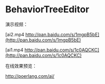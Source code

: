 # BehaviorTreeEditor

演示视频：

[ai2.mp4 http://pan.baidu.com/s/1mgpB5bE](http://pan.baidu.com/s/1mgpB5bE)

[ai1.mp4 http://pan.baidu.com/s/1c0AQCKC](http://pan.baidu.com/s/1c0AQCKC)


在线效果预览：

http://poerlang.com/ai/
